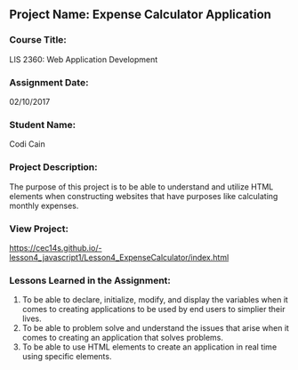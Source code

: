 ## Project Name:  Expense Calculator Application

### Course Title:
LIS 2360:  Web Application Development

### Assignment Date:  
02/10/2017

### Student Name:  
Codi Cain

### Project Description:
  The purpose of this project is to be able to understand and utilize HTML elements when constructing websites that have purposes like calculating monthly expenses. 

### View Project:
https://cec14s.github.io/-lesson4_javascript1/Lesson4_ExpenseCalculator/index.html

### Lessons Learned in the Assignment:
1. To be able to declare, initialize, modify, and display the variables when it comes to creating applications to be used by end users to simplier their lives.
2. To be able to problem solve and understand the issues that arise when it comes to creating an application that solves problems.
3. To be able to use HTML elements to create an application in real time using specific elements.
